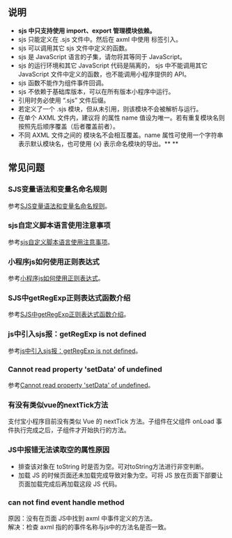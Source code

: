 ## 说明

- **sjs 中只支持使用 import、export 管理模块依赖。**
- sjs 只能定义在 .sjs 文件中。然后在 axml 中使用 <import-sjs> 标签引入。
- sjs 可以调用其它 sjs 文件中定义的函数。
- sjs 是 JavaScript 语言的子集，请勿将其等同于 JavaScript。
- sjs 的运行环境和其它 JavaScript 代码是隔离的， sjs 中不能调用其它 JavaScript 文件中定义的函数，也不能调用小程序提供的 API。
- sjs 函数不能作为组件事件回调。
- sjs 不依赖于基础库版本，可以在所有版本小程序中运行。
- 引用时务必使用 “.sjs” 文件后缀。
- 若定义了一个 .sjs 模块，但从未引用，则该模块不会被解析与运行。
- 在单个 AXML 文件内，建议将<import-sjs> 的属性 name 值设为唯一。若有重复模块名则按照先后顺序覆盖（后者覆盖前者）。
- 不同 AXML 文件之间的 <import-sjs> 模块名不会相互覆盖。name 属性可使用一个字符串表示默认模块名，也可使用 {x} 表示命名模块的导出。** **

## 常见问题

### SJS变量语法和变量名命名规则
参考[SJS变量语法和变量名命名规则](https://opendocs.alipay.com/support/01rb0n)。 

### sjs自定义脚本语言使用注意事项
参考[sjs自定义脚本语言使用注意事项](https://opendocs.alipay.com/support/01rb0o)。 

### 小程序js如何使用正则表达式
参考[小程序js如何使用正则表达式](https://opendocs.alipay.com/support/01rb7a)。 

### SJS中getRegExp正则表达式函数介绍
参考[SJS中getRegExp正则表达式函数介绍](https://opendocs.alipay.com/support/01rb1p)。 

### js中引入sjs报：getRegExp is not defined
参考[js中引入sjs报：getRegExp is not defined](https://opendocs.alipay.com/support/01rb39)。 

### Cannot read property 'setData' of undefined
参考[Cannot read property 'setData' of undefined](https://opendocs.alipay.com/support/01rb61)。 

### 有没有类似vue的nextTick方法
支付宝小程序目前没有类似 Vue 的 nextTick 方法。子组件在父组件 onLoad 事件执行完成之后，子组件才开始执行的方法。 

### JS中报错无法读取空的属性原因

- 排查该对象在 toString 时是否为空。可对toString方法进行非空判断。
- 加载 JS 的时候页面还未加载完成导致对象为空。可将 JS 放在页面下部要让页面加载完成后再加载这段 JS 代码。 

### can not find event handle method
原因：没有在页面 JS中找到 axml 中事件定义的方法。<br />解决：检查 axml 指的的事件名称与js中的方法名是否一致。<br /> 
